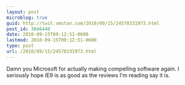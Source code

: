 ```yaml
---
layout: post
microblog: true
guid: http://twit.vmstan.com/2010/09/15/24578331973.html
post_id: 3046448
date: 2010-09-15T09:12:51-0600
lastmod: 2010-09-15T09:12:51-0600
type: post
url: /2010/09/15/24578331973.html
---
```

Damn you Microsoft for actually making compelling software again. I seriously hope IE9 is as good as the reviews I'm reading say it is.
